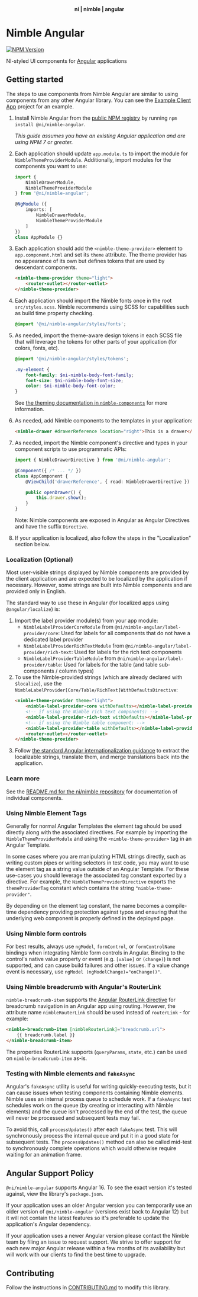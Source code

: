 <div align="center">
    <p><b>ni | nimble | angular</b></p>
</div>

# Nimble Angular

[![NPM Version](https://img.shields.io/npm/v/@ni/nimble-angular.svg)](https://www.npmjs.com/package/@ni/nimble-angular)

NI-styled UI components for [Angular](https://angular.io) applications

## Getting started

The steps to use components from Nimble Angular are similar to using components from any other Angular library. You can see the [Example Client App](/packages/angular-workspace/projects/example-client-app) project for an example.

1. Install Nimble Angular from the [public NPM registry](https://www.npmjs.com/package/@ni/nimble-angular) by running `npm install @ni/nimble-angular`.

    *This guide assumes you have an existing Angular application and are using NPM 7 or greater.*

2. Each application should update `app.module.ts` to import the module for `NimbleThemeProviderModule`. Additionally, import modules for the components you want to use:

    ```ts
    import {
        NimbleDrawerModule,
        NimbleThemeProviderModule
    } from '@ni/nimble-angular';

    @NgModule ({
        imports: [
            NimbleDrawerModule,
            NimbleThemeProviderModule
        ]
    })
    class AppModule {}
    ```

3. Each application should add the `<nimble-theme-provider>` element to `app.component.html` and set its `theme` attribute. The theme provider has no appearance of its own but defines tokens that are used by descendant components.

    ```html
    <nimble-theme-provider theme="light">
        <router-outlet></router-outlet>
    </nimble-theme-provider>
    ```

4. Each application should import the Nimble fonts once in the root `src/styles.scss`. Nimble recommends using SCSS for capabilities such as build time property checking.

    ```scss
    @import '@ni/nimble-angular/styles/fonts';
    ```

5. As needed, import the theme-aware design tokens in each SCSS file that will leverage the tokens for other parts of your application (for colors, fonts, etc).

    ```scss
    @import '@ni/nimble-angular/styles/tokens';

    .my-element {
        font-family: $ni-nimble-body-font-family;
        font-size: $ni-nimble-body-font-size;
        color: $ni-nimble-body-font-color;
    }
    ```

    See [the theming documentation in `nimble-components`](/packages/nimble-components/README.md#theming) for more information.

6. As needed, add Nimble components to the templates in your application:

    ```html
    <nimble-drawer #drawerReference location="right">This is a drawer</nimble-drawer>
    ```

7. As needed, import the Nimble component's directive and types in your component scripts to use programmatic APIs:

    ```ts
    import { NimbleDrawerDirective } from '@ni/nimble-angular';

    @Component({ /* ... */ })
    class AppComponent {
        @ViewChild('drawerReference', { read: NimbleDrawerDirective }) public drawer: NimbleDrawerDirective;

        public openDrawer() {
            this.drawer.show();
        }
    }
    ```

   Note: Nimble components are exposed in Angular as Angular Directives and have the suffix `Directive`.

8. If your application is localized, also follow the steps in the "Localization" section below.

### Localization (Optional)

Most user-visible strings displayed by Nimble components are provided by the client application and are expected to be localized by the application if necessary. However, some strings are built into Nimble components and are provided only in English.

The standard way to use these in Angular (for localized apps using `@angular/localize`) is:
1. Import the label provider module(s) from your app module:
    - `NimbleLabelProviderCoreModule` from `@ni/nimble-angular/label-provider/core`: Used for labels for all components that do not have a dedicated label provider
    - `NimbleLabelProviderRichTextModule` from `@ni/nimble-angular/label-provider/rich-text`: Used for labels for the rich text components
    - `NimbleLabelProviderTableModule` from `@ni/nimble-angular/label-provider/table`: Used for labels for the table (and table sub-components / column types)
2. To use the Nimble-provided strings (which are already declared with `$localize`), use the `NimbleLabelProvider[Core/Table/RichText]WithDefaultsDirective`:
    ```html
    <nimble-theme-provider theme="light">
        <nimble-label-provider-core withDefaults></nimble-label-provider-core>
        <!-- if using the Nimble rich text components: -->
        <nimble-label-provider-rich-text withDefaults></nimble-label-provider-rich-text>
        <!-- if using the Nimble table component: -->
        <nimble-label-provider-table withDefaults></nimble-label-provider-table>
        <router-outlet></router-outlet>
    </nimble-theme-provider>
    ```
3. Follow [the standard Angular internationalization guidance](https://angular.io/guide/i18n-common-overview) to extract the localizable strings, translate them, and merge translations back into the application. 

### Learn more

See the [README.md for the ni/nimble repository](/README.md) for documentation of individual components.

### Using Nimble Element Tags

Generally for normal Angular Templates the element tag should be used directly along with the associated directives. For example by importing the `NimbleThemeProviderModule` and using the `<nimble-theme-provider>` tag in an Angular Template.

In some cases where you are manipulating HTML strings directly, such as writing custom pipes or writing selectors in test code, you may want to use the element tag as a string value outside of an Angular Template. For these use-cases you should leverage the associated tag constant exported by a directive. For example, the  `NimbleThemeProviderDirective` exports the `themeProviderTag` constant which contains the string `"nimble-theme-provider"`.

By depending on the element tag constant, the name becomes a compile-time dependency providing protection against typos and ensuring that the underlying web component is properly defined in the deployed page.

### Using Nimble form controls

For best results, always use `ngModel`, `formControl`, or `formControlName` bindings when integrating Nimble form controls in Angular. Binding to the control's native value property or event (e.g. `[value]` or `(change)`) is not supported, and can cause build failures and other issues. If a value change event is necessary, use `ngModel (ngModelChange)="onChange()"`.

### Using Nimble breadcrumb with Angular's RouterLink

`nimble-breadcrumb-item` supports the [Angular RouterLink directive](https://angular.io/api/router/RouterLink) for breadcrumb navigation in an Angular app using routing.
However, the attribute name `nimbleRouterLink` should be used instead of `routerLink` - for example:
```html
<nimble-breadcrumb-item [nimbleRouterLink]="breadcrumb.url">
    {{ breadcrumb.label }}
</nimble-breadcrumb-item>
```
The properties RouterLink supports (`queryParams`, `state`, etc.) can be used on `nimble-breadcrumb-item` as-is.

### Testing with Nimble elements and `fakeAsync`

Angular's `fakeAsync` utility is useful for writing quickly-executing tests, but it can cause issues when testing components containing Nimble elements. Nimble uses an internal process queue to schedule work. If a `fakeAsync` test schedules work on the queue (by creating or interacting with Nimble elements) and the queue isn't processed by the end of the test, the queue will never be processed and subsequent tests may fail.

To avoid this, call `processUpdates()` after each `fakeAsync` test. This will synchronously process the internal queue and put it in a good state for subsequent tests. The `processUpdates()` method can also be called mid-test to synchronously complete operations which would otherwise require waiting for an animation frame.

## Angular Support Policy

`@ni/nimble-angular` supports Angular 16. To see the exact version it's tested against, view the library's `package.json`.

If your application uses an older Angular version you can temporarily use an older version of `@ni/nimble-angular` (versions exist back to Angular 12) but it will not contain the latest features so it's preferable to update the application's Angular dependency.

If your application uses a newer Angular version please contact the Nimble team by filing an issue to request support. We strive to offer support for each new major Angular release within a few months of its availability but will work with our clients to find the best time to upgrade.

## Contributing

Follow the instructions in [CONTRIBUTING.md](/packages/angular-workspace/projects/ni/nimble-angular/CONTRIBUTING.md) to modify this library.

